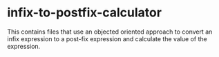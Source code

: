 # infix-to-postfix-calculator
This contains files that use an objected oriented approach to convert an infix expression to a post-fix expression and calculate the value of the expression.
